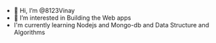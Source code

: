 - 👋 Hi, I’m @8123Vinay
- 👀 I’m interested in Building the Web apps
- I'm currently learning Nodejs and Mongo-db and Data Structure and Algorithms
